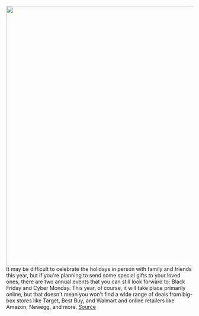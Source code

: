 <img src='https://cdn.vox-cdn.com/thumbor/-mPdvZ6p2GxMw_hQvm5PVmie7og=/0x0:2050x1367/1200x800/filters:focal(861x520:1189x848)/cdn.vox-cdn.com/uploads/chorus_image/image/67845673/cfaulkner_201023_4258_0001.0.0.jpg' width='700px' /><br/>
It may be difficult to celebrate the holidays in person with family and friends this year, but if you're planning to send some special gifts to your loved ones, there are two annual events that you can still look forward to: Black Friday and Cyber Monday. This year, of course, it will take place primarily online, but that doesn't mean you won't find a wide range of deals from big-box stores like Target, Best Buy, and Walmart and online retailers like Amazon, Newegg, and more.
<a href='https://www.theverge.com/21578233/black-friday-news-deals-sales-stores-cyber-monday'> Source <a/>